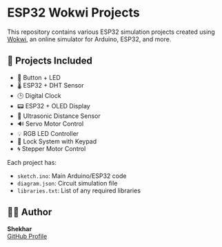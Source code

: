 # ESP32 Wokwi Projects
This repository contains various ESP32 simulation projects created using [Wokwi](https://wokwi.com/), an online simulator for Arduino, ESP32, and more.

## 🔧 Projects Included

- 🔘 Button + LED
- 🌡️ ESP32 + DHT Sensor
- 🕒 Digital Clock
- 📟 ESP32 + OLED Display
- 🚶 Ultrasonic Distance Sensor
- 🔊 Servo Motor Control
- 💡 RGB LED Controller
- 🔐 Lock System with Keypad
- 🌀 Stepper Motor Control

Each project has:
- `sketch.ino`: Main Arduino/ESP32 code  
- `diagram.json`: Circuit simulation file  
- `libraries.txt`: List of any required libraries

## 🧑‍💻 Author

**Shekhar**  
[GitHub Profile](https://github.com/shekhar1995-c)